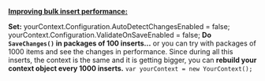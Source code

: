 **<u>Improving bulk insert performance:</u>**

**Set:**
yourContext.Configuration.AutoDetectChangesEnabled = false;
yourContext.Configuration.ValidateOnSaveEnabled = false;
**Do `SaveChanges()` in packages of 100 inserts...** or you can try with packages of 1000 items and see the changes in performance.
Since during all this inserts, the context is the same and it is getting bigger, you can **rebuild your context object every 1000 inserts.** `var yourContext = new YourContext();`